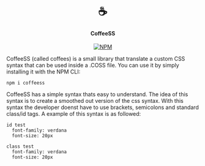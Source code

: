
<h1 styles="border-bottom: none;" align="center">☕</h1>
<h4 align="center">CoffeeSS</h4>

<p align="center">
  <a href="https://www.npmjs.com/package/coffeess"><img src="https://img.shields.io/npm/v/coffeess.svg?color=%fcba03&sanitize=true" alt="NPM"></a>
</p>

CoffeeSS (called coffees) is a small library that translate a custom CSS syntax that can be used inside a .COSS file. You can use it by simply installing it with the NPM CLI:

```shell
npm i coffeess
```

CoffeeSS has a simple syntax thats easy to understand. The idea of this syntax is to create a smoothed out version of the css syntax. With this syntax the developer doenst have to use brackets, semicolons and standard class/id tags. A example of this syntax is as followed:

```shell
id test 
  font-family: verdana
  font-size: 20px

class test 
  font-family: verdana
  font-size: 20px
```
